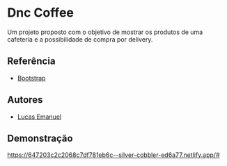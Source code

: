 
# Dnc Coffee

Um projeto proposto com o objetivo de mostrar os produtos de uma cafeteria e a possibilidade de compra por delivery.

## Referência

 - [Bootstrap](https://getbootstrap.com/)
 



## Autores

- [Lucas Emanuel](https://github.com/LucasS1991)


## Demonstração
https://647203c2c2068c7df781eb6c--silver-cobbler-ed6a77.netlify.app/#

